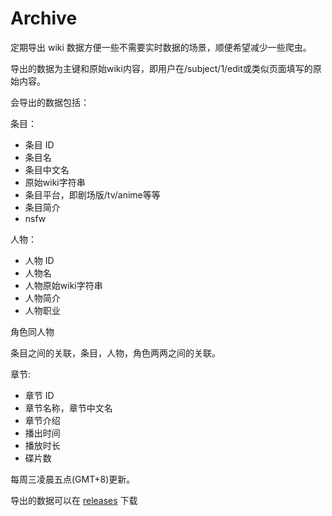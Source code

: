 # Archive

定期导出 wiki 数据方便一些不需要实时数据的场景，顺便希望减少一些爬虫。

导出的数据为主键和原始wiki内容，即用户在/subject/1/edit或类似页面填写的原始内容。

会导出的数据包括：

条目：
- 条目 ID 
- 条目名
- 条目中文名
- 原始wiki字符串
- 条目平台，即剧场版/tv/anime等等
- 条目简介
- nsfw

人物：
- 人物 ID
- 人物名
- 人物原始wiki字符串
- 人物简介
- 人物职业

角色同人物

条目之间的关联，条目，人物，角色两两之间的关联。

章节:
- 章节 ID
- 章节名称，章节中文名
- 章节介绍
- 播出时间
- 播放时长
- 碟片数

每周三凌晨五点(GMT+8)更新。

导出的数据可以在 [releases](https://github.com/bangumi/Archive/releases/tag/archive) 下载

